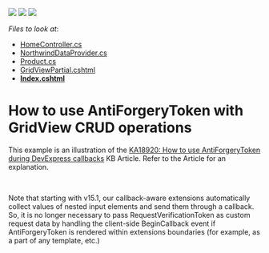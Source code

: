 <!-- default badges list -->
![](https://img.shields.io/endpoint?url=https://codecentral.devexpress.com/api/v1/VersionRange/128551914/18.2.4%2B)
[![](https://img.shields.io/badge/Open_in_DevExpress_Support_Center-FF7200?style=flat-square&logo=DevExpress&logoColor=white)](https://supportcenter.devexpress.com/ticket/details/T292767)
[![](https://img.shields.io/badge/📖_How_to_use_DevExpress_Examples-e9f6fc?style=flat-square)](https://docs.devexpress.com/GeneralInformation/403183)
<!-- default badges end -->
<!-- default file list -->
*Files to look at*:

* [HomeController.cs](./CS/T292767/Controllers/HomeController.cs)
* [NorthwindDataProvider.cs](./CS/T292767/Models/NorthwindDataProvider.cs)
* [Product.cs](./CS/T292767/Models/Product.cs)
* [GridViewPartial.cshtml](./CS/T292767/Views/Home/GridViewPartial.cshtml)
* **[Index.cshtml](./CS/T292767/Views/Home/Index.cshtml)**
<!-- default file list end -->
# How to use AntiForgeryToken with GridView CRUD operations


This example is an illustration of the <a href="https://www.devexpress.com/Support/Center/p/KA18920">KA18920: How to use AntiForgeryToken during DevExpress callbacks</a> KB Article. Refer to the Article for an explanation.

<br/>

Note that starting with v15.1, our callback-aware extensions automatically collect values of nested input elements and send them through a callback.
So, it is no longer necessary to pass RequestVerificationToken as custom request data by handling the client-side BeginCallback event if AntiForgeryToken is rendered within extensions boundaries (for example, as a part of any template, etc.)
